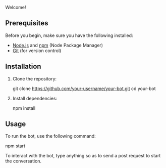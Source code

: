 Welcome!

## Prerequisites

Before you begin, make sure you have the following installed:

- [Node.js](https://nodejs.org/) and [npm](https://www.npmjs.com/) (Node Package Manager)
- [Git](https://git-scm.com/) (for version control)

## Installation

1. Clone the repository:

    
    git clone https://github.com/your-username/your-bot.git
    cd your-bot

2. Install dependencies:

    
    npm install
    


## Usage

To run the bot, use the following command:

npm start

To interact with the bot, type anything so as to send a post request to start the conversation.
